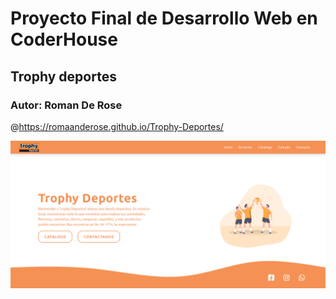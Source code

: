 # Proyecto Final de Desarrollo Web en CoderHouse

## Trophy deportes

### Autor: Roman De Rose

@https://romaanderose.github.io/Trophy-Deportes/

![](/images/captura-trophy.png?raw=true)

